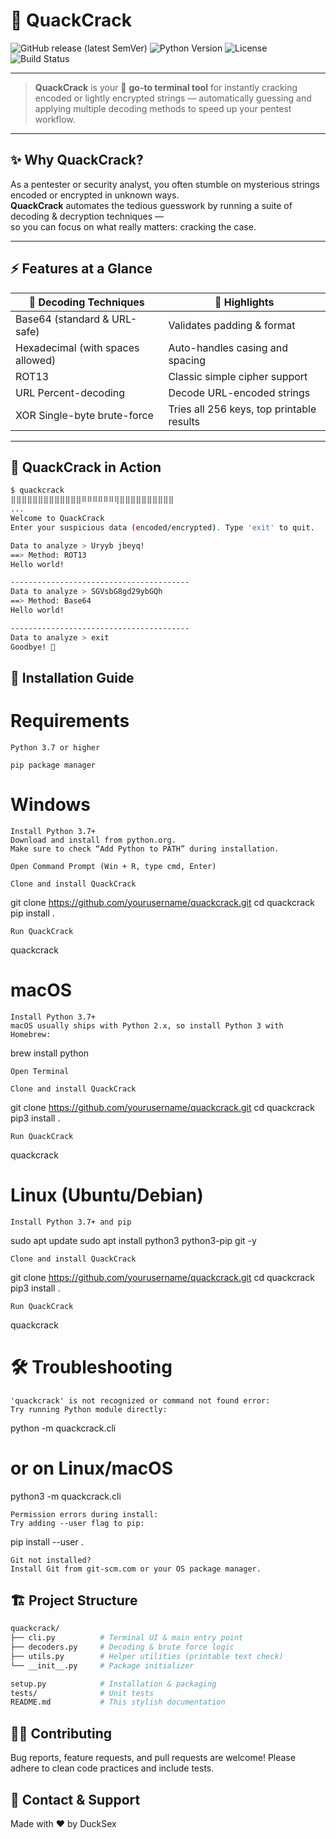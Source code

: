 # 🦆 QuackCrack

![GitHub release (latest SemVer)](https://img.shields.io/github/v/release/yourusername/quackcrack?style=flat-square)
![Python Version](https://img.shields.io/badge/python-3.7%2B-blue?style=flat-square)
![License](https://img.shields.io/github/license/ducksex/quackcrack?style=flat-square)
![Build Status](https://img.shields.io/github/actions/workflow/status/yourusername/quackcrack/python.yml?branch=main&style=flat-square)

---

> **QuackCrack** is your 🦆 **go-to terminal tool** for instantly cracking encoded or lightly encrypted strings — automatically guessing and applying multiple decoding methods to speed up your pentest workflow.

---

## ✨ Why QuackCrack?

As a pentester or security analyst, you often stumble on mysterious strings encoded or encrypted in unknown ways.  
**QuackCrack** automates the tedious guesswork by running a suite of decoding & decryption techniques —  
so you can focus on what really matters: cracking the case.

---

## ⚡ Features at a Glance

| 🧰 Decoding Techniques      | 🎯 Highlights                      |
| -------------------------- | --------------------------------- |
| Base64 (standard & URL-safe) | Validates padding & format         |
| Hexadecimal (with spaces allowed) | Auto-handles casing and spacing  |
| ROT13                      | Classic simple cipher support      |
| URL Percent-decoding       | Decode URL-encoded strings         |
| XOR Single-byte brute-force| Tries all 256 keys, top printable results |

---

## 🦆 QuackCrack in Action

```bash
$ quackcrack
⣿⣿⣿⣿⣿⣿⣿⣿⣿⣿⣿⣿⣿⠿⠿⠿⠿⠿⠿⢿⣿⣿⣿⣿⣿⣿⣿⣿⣿⣿
...
Welcome to QuackCrack
Enter your suspicious data (encoded/encrypted). Type 'exit' to quit.

Data to analyze > Uryyb jbeyq!
==> Method: ROT13
Hello world!

----------------------------------------
Data to analyze > SGVsbG8gd29ybGQh
==> Method: Base64
Hello world!

----------------------------------------
Data to analyze > exit
Goodbye! 🦆
```
## 🚀 Installation Guide

# Requirements

    Python 3.7 or higher

    pip package manager

# Windows

    Install Python 3.7+
    Download and install from python.org.
    Make sure to check “Add Python to PATH” during installation.

    Open Command Prompt (Win + R, type cmd, Enter)

    Clone and install QuackCrack

git clone https://github.com/yourusername/quackcrack.git
cd quackcrack
pip install .

    Run QuackCrack

quackcrack

# macOS

    Install Python 3.7+
    macOS usually ships with Python 2.x, so install Python 3 with Homebrew:

brew install python

    Open Terminal

    Clone and install QuackCrack

git clone https://github.com/yourusername/quackcrack.git
cd quackcrack
pip3 install .

    Run QuackCrack

quackcrack

# Linux (Ubuntu/Debian)

    Install Python 3.7+ and pip

sudo apt update
sudo apt install python3 python3-pip git -y

    Clone and install QuackCrack

git clone https://github.com/yourusername/quackcrack.git
cd quackcrack
pip3 install .

    Run QuackCrack

quackcrack

# 🛠 Troubleshooting

    'quackcrack' is not recognized or command not found error:
    Try running Python module directly:

python -m quackcrack.cli
# or on Linux/macOS
python3 -m quackcrack.cli

    Permission errors during install:
    Try adding --user flag to pip:

pip install --user .

    Git not installed?
    Install Git from git-scm.com or your OS package manager.

## 🏗️ Project Structure
```bash
quackcrack/
├── cli.py          # Terminal UI & main entry point
├── decoders.py     # Decoding & brute force logic
├── utils.py        # Helper utilities (printable text check)
└── __init__.py     # Package initializer

setup.py            # Installation & packaging
tests/              # Unit tests
README.md           # This stylish documentation
```

## 🧑‍💻 Contributing

Bug reports, feature requests, and pull requests are welcome!
Please adhere to clean code practices and include tests.

## 💌 Contact & Support

Made with ❤️ by DuckSex


